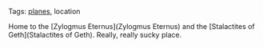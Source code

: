 Tags: [planes](Planes), location

Home to the [Zylogmus Eternus](Zylogmus Eternus) and the [Stalactites of Geth](Stalactites of Geth). Really, really sucky place.